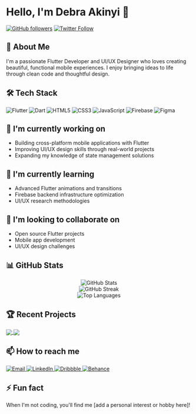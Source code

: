 # Hello, I'm Debra Akinyi 👋

[![GitHub followers](https://img.shields.io/github/followers/Akinyidebra?label=Follow&style=social)](https://github.com/Akinyidebra)
[![Twitter Follow](https://img.shields.io/twitter/follow/your_twitter_handle?label=Follow&style=social)](https://twitter.com/your_twitter_handle)

## 💫 About Me
I'm a passionate Flutter Developer and UI/UX Designer who loves creating beautiful, functional mobile experiences. I enjoy bringing ideas to life through clean code and thoughtful design.

## 🛠️ Tech Stack

<p align="left">
  <img src="https://img.shields.io/badge/Flutter-02569B?style=for-the-badge&logo=flutter&logoColor=white" alt="Flutter" />
  <img src="https://img.shields.io/badge/Dart-0175C2?style=for-the-badge&logo=dart&logoColor=white" alt="Dart" />
  <img src="https://img.shields.io/badge/HTML5-E34F26?style=for-the-badge&logo=html5&logoColor=white" alt="HTML5" />
  <img src="https://img.shields.io/badge/CSS3-1572B6?style=for-the-badge&logo=css3&logoColor=white" alt="CSS3" />
  <img src="https://img.shields.io/badge/JavaScript-F7DF1E?style=for-the-badge&logo=javascript&logoColor=black" alt="JavaScript" />
  <img src="https://img.shields.io/badge/Firebase-FFCA28?style=for-the-badge&logo=firebase&logoColor=black" alt="Firebase" />
  <img src="https://img.shields.io/badge/Figma-F24E1E?style=for-the-badge&logo=figma&logoColor=white" alt="Figma" />
</p>

## 🔭 I'm currently working on
- Building cross-platform mobile applications with Flutter
- Improving UI/UX design skills through real-world projects
- Expanding my knowledge of state management solutions

## 🌱 I'm currently learning
- Advanced Flutter animations and transitions
- Firebase backend infrastructure optimization
- UI/UX research methodologies

## 👯 I'm looking to collaborate on
- Open source Flutter projects
- Mobile app development
- UI/UX design challenges

## 📊 GitHub Stats

<div align="center">
  <img src="https://github-readme-stats.vercel.app/api?username=Akinyidebra&show_icons=true&theme=tokyonight" alt="GitHub Stats" />
</div>

<div align="center">
  <img src="https://github-readme-streak-stats.herokuapp.com/?user=Akinyidebra&theme=tokyonight" alt="GitHub Streak" />
</div>

<div align="center">
  <img src="https://github-readme-stats.vercel.app/api/top-langs/?username=Akinyidebra&layout=compact&theme=tokyonight" alt="Top Languages" />
</div>

## 🏆 Recent Projects

<!-- You can add your featured repositories here with images and descriptions -->
<a href="https://github.com/Akinyidebra/project-name">
  <img align="center" src="https://github-readme-stats.vercel.app/api/pin/?username=Akinyidebra&repo=project-name&theme=tokyonight" />
</a>
<a href="https://github.com/Akinyidebra/another-project">
  <img align="center" src="https://github-readme-stats.vercel.app/api/pin/?username=Akinyidebra&repo=another-project&theme=tokyonight" />
</a>

## 📫 How to reach me

<p align="left">
  <a href="mailto:your.email@example.com">
    <img src="https://img.shields.io/badge/Email-D14836?style=for-the-badge&logo=gmail&logoColor=white" alt="Email" />
  </a>
  <a href="https://www.linkedin.com/in/your-linkedin/">
    <img src="https://img.shields.io/badge/LinkedIn-0077B5?style=for-the-badge&logo=linkedin&logoColor=white" alt="LinkedIn" />
  </a>
  <a href="https://dribbble.com/your-dribbble">
    <img src="https://img.shields.io/badge/Dribbble-EA4C89?style=for-the-badge&logo=dribbble&logoColor=white" alt="Dribbble" />
  </a>
  <a href="https://www.behance.net/your-behance">
    <img src="https://img.shields.io/badge/Behance-1769FF?style=for-the-badge&logo=behance&logoColor=white" alt="Behance" />
  </a>
</p>

## ⚡ Fun fact
When I'm not coding, you'll find me [add a personal interest or hobby here]!
